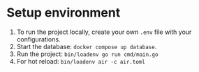 
# Setup environment

1. To run the project locally, create your own `.env` file with your configurations.
2. Start the database: `docker compose up database`.
3. Run the project: `bin/loadenv go run cmd/main.go`
4. For hot reload: `bin/loadenv air -c air.toml`